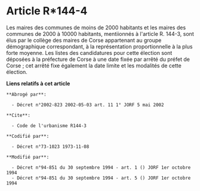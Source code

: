 # Article R*144-4

Les maires des communes de moins de 2000 habitants et les maires des communes de 2000 à 10000 habitants, mentiionnés à
l'article R. 144-3, sont élus par le collège des maires de Corse appartenant au groupe démographique correspondant, à la
représentation proportionnelle à la plus forte moyenne. Les listes des candidatures pour cette élection sont déposées à la
préfecture de Corse à une date fixée par arrêté du préfet de Corse ; cet arrêté fixe également la date limite et les
modalités de cette élection.

**Liens relatifs à cet article**

	**Abrogé par**:

	  - Décret n°2002-823 2002-05-03 art. 11 1° JORF 5 mai 2002

	**Cite**:

	  - Code de l'urbanisme R144-3

	**Codifié par**:

	  - Décret n°73-1023 1973-11-08

	**Modifié par**:

	  - Décret n°94-851 du 30 septembre 1994 - art. 1 () JORF 1er octobre 1994
	  - Décret n°94-851 du 30 septembre 1994 - art. 5 () JORF 1er octobre 1994
